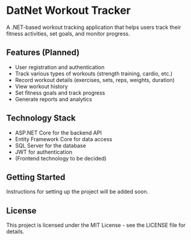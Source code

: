 # DatNet Workout Tracker

A .NET-based workout tracking application that helps users track their fitness activities, set goals, and monitor progress.

## Features (Planned)

- User registration and authentication
- Track various types of workouts (strength training, cardio, etc.)
- Record workout details (exercises, sets, reps, weights, duration)
- View workout history
- Set fitness goals and track progress
- Generate reports and analytics

## Technology Stack

- ASP.NET Core for the backend API
- Entity Framework Core for data access
- SQL Server for the database
- JWT for authentication
- (Frontend technology to be decided)

## Getting Started

Instructions for setting up the project will be added soon.

## License

This project is licensed under the MIT License - see the LICENSE file for details.
